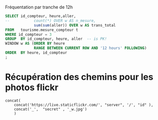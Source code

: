 


Fréquentation par tranche de 12h
```sql
SELECT id_compteur, heure,aller, 
-- 			 count(*) OVER w AS n_mesure,
			 sum(sum(aller)) OVER w AS trans_total
FROM   tourisme.mesure_compteur t
WHERE id_compteur = 3
GROUP  BY id_compteur, heure, aller  -- is PK!
WINDOW w AS (ORDER BY heure
             RANGE BETWEEN CURRENT ROW AND '12 hours' FOLLOWING)
ORDER  BY heure, id_compteur
;
```


# Récupération des chemins pour les photos flickr

```
concat(
	concat('https://live.staticflickr.com/', "server", '/', "id" ),
	concat('_',  "secret" , '_w.jpg')
	)
```
 